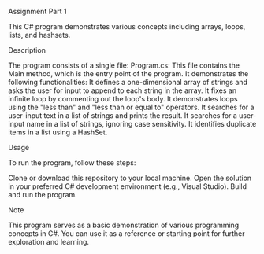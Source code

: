 Assignment Part 1

This C# program demonstrates various concepts including arrays, loops, lists, and hashsets.

Description

The program consists of a single file:
Program.cs: This file contains the Main method, which is the entry point of the program. It demonstrates the following functionalities:
It defines a one-dimensional array of strings and asks the user for input to append to each string in the array.
It fixes an infinite loop by commenting out the loop's body.
It demonstrates loops using the "less than" and "less than or equal to" operators.
It searches for a user-input text in a list of strings and prints the result.
It searches for a user-input name in a list of strings, ignoring case sensitivity.
It identifies duplicate items in a list using a HashSet.

Usage

To run the program, follow these steps:

Clone or download this repository to your local machine.
Open the solution in your preferred C# development environment (e.g., Visual Studio).
Build and run the program.

Note

This program serves as a basic demonstration of various programming concepts in C#. You can use it as a reference or starting point for further exploration and learning.
